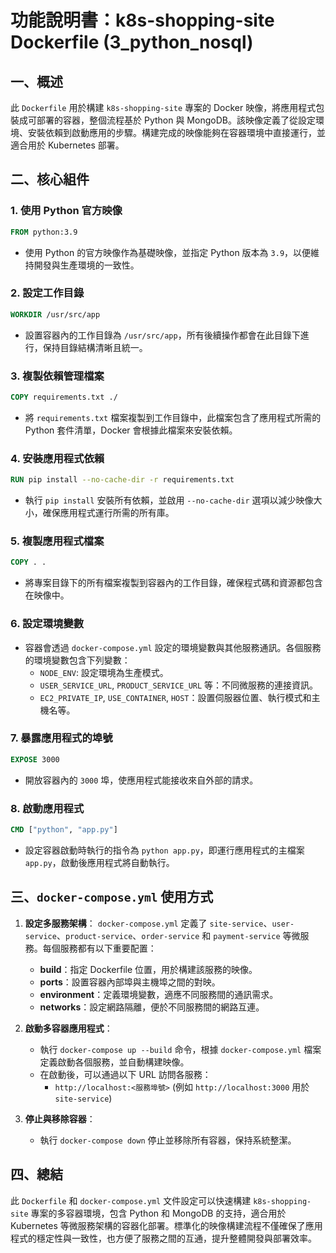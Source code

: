 # 功能說明書：k8s-shopping-site Dockerfile (3_python_nosql)

## 一、概述
此 `Dockerfile` 用於構建 `k8s-shopping-site` 專案的 Docker 映像，將應用程式包裝成可部署的容器，整個流程基於 Python 與 MongoDB。該映像定義了從設定環境、安裝依賴到啟動應用的步驟。構建完成的映像能夠在容器環境中直接運行，並適合用於 Kubernetes 部署。

## 二、核心組件

### 1. 使用 Python 官方映像
```dockerfile
FROM python:3.9
```
- 使用 Python 的官方映像作為基礎映像，並指定 Python 版本為 `3.9`，以便維持開發與生產環境的一致性。

### 2. 設定工作目錄
```dockerfile
WORKDIR /usr/src/app
```
- 設置容器內的工作目錄為 `/usr/src/app`，所有後續操作都會在此目錄下進行，保持目錄結構清晰且統一。

### 3. 複製依賴管理檔案
```dockerfile
COPY requirements.txt ./
```
- 將 `requirements.txt` 檔案複製到工作目錄中，此檔案包含了應用程式所需的 Python 套件清單，Docker 會根據此檔案來安裝依賴。

### 4. 安裝應用程式依賴
```dockerfile
RUN pip install --no-cache-dir -r requirements.txt
```
- 執行 `pip install` 安裝所有依賴，並啟用 `--no-cache-dir` 選項以減少映像大小，確保應用程式運行所需的所有庫。

### 5. 複製應用程式檔案
```dockerfile
COPY . .
```
- 將專案目錄下的所有檔案複製到容器內的工作目錄，確保程式碼和資源都包含在映像中。

### 6. 設定環境變數
- 容器會透過 `docker-compose.yml` 設定的環境變數與其他服務通訊。各個服務的環境變數包含下列變數：
  - `NODE_ENV`: 設定環境為生產模式。
  - `USER_SERVICE_URL`, `PRODUCT_SERVICE_URL` 等：不同微服務的連接資訊。
  - `EC2_PRIVATE_IP`, `USE_CONTAINER`, `HOST`：設置伺服器位置、執行模式和主機名等。

### 7. 暴露應用程式的埠號
```dockerfile
EXPOSE 3000
```
- 開放容器內的 `3000` 埠，使應用程式能接收來自外部的請求。

### 8. 啟動應用程式
```dockerfile
CMD ["python", "app.py"]
```
- 設定容器啟動時執行的指令為 `python app.py`，即運行應用程式的主檔案 `app.py`，啟動後應用程式將自動執行。

## 三、`docker-compose.yml` 使用方式

1. **設定多服務架構**：
   `docker-compose.yml` 定義了 `site-service`、`user-service`、`product-service`、`order-service` 和 `payment-service` 等微服務。每個服務都有以下重要配置：
   - **build**：指定 Dockerfile 位置，用於構建該服務的映像。
   - **ports**：設置容器內部埠與主機埠之間的對映。
   - **environment**：定義環境變數，適應不同服務間的通訊需求。
   - **networks**：設定網路隔離，便於不同服務間的網路互連。

2. **啟動多容器應用程式**：
   - 執行 `docker-compose up --build` 命令，根據 `docker-compose.yml` 檔案定義啟動各個服務，並自動構建映像。
   - 在啟動後，可以通過以下 URL 訪問各服務：
     - `http://localhost:<服務埠號>` (例如 `http://localhost:3000` 用於 `site-service`)

3. **停止與移除容器**：
   - 執行 `docker-compose down` 停止並移除所有容器，保持系統整潔。

## 四、總結
此 `Dockerfile` 和 `docker-compose.yml` 文件設定可以快速構建 `k8s-shopping-site` 專案的多容器環境，包含 Python 和 MongoDB 的支持，適合用於 Kubernetes 等微服務架構的容器化部署。標準化的映像構建流程不僅確保了應用程式的穩定性與一致性，也方便了服務之間的互通，提升整體開發與部署效率。